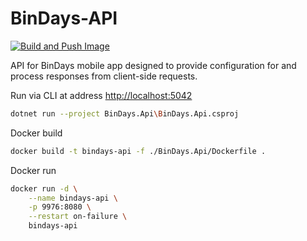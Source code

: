 # BinDays-API

[![Build and Push Image](https://github.com/BadgerHobbs/BinDays-API/actions/workflows/build-and-push-image.yml/badge.svg)](https://github.com/BadgerHobbs/BinDays-API/actions/workflows/build-and-push-image.yml)

API for BinDays mobile app designed to provide configuration for and process responses from client-side requests.

Run via CLI at address [http://localhost:5042](http://localhost:5042)

```bash
dotnet run --project BinDays.Api\BinDays.Api.csproj
```

Docker build
```bash
docker build -t bindays-api -f ./BinDays.Api/Dockerfile .
```

Docker run
```bash
docker run -d \
    --name bindays-api \
    -p 9976:8080 \
    --restart on-failure \
    bindays-api
```